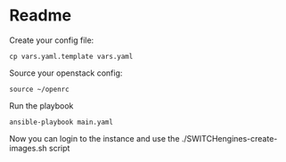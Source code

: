 # Readme

Create your config file:

`
cp vars.yaml.template vars.yaml
`

Source your openstack config:

`
source ~/openrc
`

Run the playbook

`
ansible-playbook main.yaml
`

Now you can login to the instance and use the ./SWITCHengines-create-images.sh script
